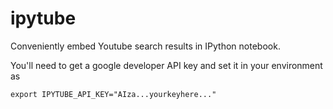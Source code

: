 # ipytube
Conveniently embed Youtube search results in IPython notebook.

You'll need to get a google developer API key and set it in your environment as

```
export IPYTUBE_API_KEY="AIza...yourkeyhere..."
```
